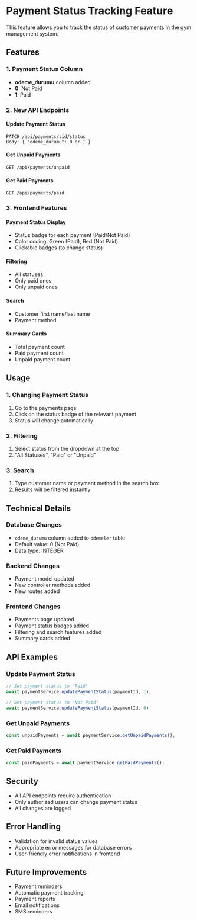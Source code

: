 # Payment Status Tracking Feature

This feature allows you to track the status of customer payments in the gym management system.

## Features

### 1. Payment Status Column
- **odeme_durumu** column added
- **0**: Not Paid
- **1**: Paid

### 2. New API Endpoints

#### Update Payment Status
```
PATCH /api/payments/:id/status
Body: { "odeme_durumu": 0 or 1 }
```

#### Get Unpaid Payments
```
GET /api/payments/unpaid
```

#### Get Paid Payments
```
GET /api/payments/paid
```

### 3. Frontend Features

#### Payment Status Display
- Status badge for each payment (Paid/Not Paid)
- Color coding: Green (Paid), Red (Not Paid)
- Clickable badges (to change status)

#### Filtering
- All statuses
- Only paid ones
- Only unpaid ones

#### Search
- Customer first name/last name
- Payment method

#### Summary Cards
- Total payment count
- Paid payment count
- Unpaid payment count

## Usage

### 1. Changing Payment Status
1. Go to the payments page
2. Click on the status badge of the relevant payment
3. Status will change automatically

### 2. Filtering
1. Select status from the dropdown at the top
2. "All Statuses", "Paid" or "Unpaid"

### 3. Search
1. Type customer name or payment method in the search box
2. Results will be filtered instantly

## Technical Details

### Database Changes
- `odeme_durumu` column added to `odemeler` table
- Default value: 0 (Not Paid)
- Data type: INTEGER

### Backend Changes
- Payment model updated
- New controller methods added
- New routes added

### Frontend Changes
- Payments page updated
- Payment status badges added
- Filtering and search features added
- Summary cards added

## API Examples

### Update Payment Status
```javascript
// Set payment status to "Paid"
await paymentService.updatePaymentStatus(paymentId, 1);

// Set payment status to "Not Paid"
await paymentService.updatePaymentStatus(paymentId, 0);
```

### Get Unpaid Payments
```javascript
const unpaidPayments = await paymentService.getUnpaidPayments();
```

### Get Paid Payments
```javascript
const paidPayments = await paymentService.getPaidPayments();
```

## Security

- All API endpoints require authentication
- Only authorized users can change payment status
- All changes are logged

## Error Handling

- Validation for invalid status values
- Appropriate error messages for database errors
- User-friendly error notifications in frontend

## Future Improvements

- Payment reminders
- Automatic payment tracking
- Payment reports
- Email notifications
- SMS reminders 
